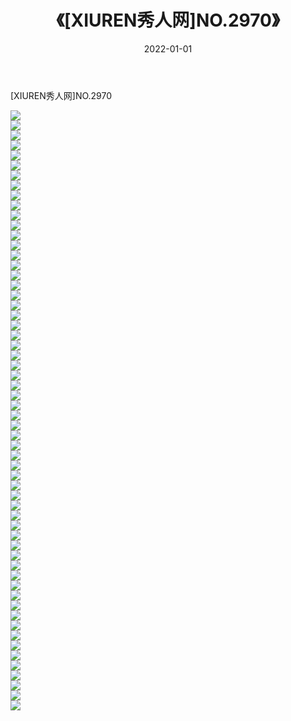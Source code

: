 ﻿---
layout: post
title:  《[XIUREN秀人网]NO.2970》
date:   2022-01-01
img: http://img.660000.xyz/Sharelink/秀人网/秀人网第03部分/[XIUREN秀人网]NO.2970/000.jpg
categories: [美女, 清纯, 唯美]
---

[XIUREN秀人网]NO.2970

 ![](http://img.660000.xyz/Sharelink/秀人网/秀人网第03部分/[XIUREN秀人网]NO.2970/001.jpg) <br>![](http://img.660000.xyz/Sharelink/秀人网/秀人网第03部分/[XIUREN秀人网]NO.2970/002.jpg) <br>![](http://img.660000.xyz/Sharelink/秀人网/秀人网第03部分/[XIUREN秀人网]NO.2970/003.jpg) <br>![](http://img.660000.xyz/Sharelink/秀人网/秀人网第03部分/[XIUREN秀人网]NO.2970/004.jpg) <br>![](http://img.660000.xyz/Sharelink/秀人网/秀人网第03部分/[XIUREN秀人网]NO.2970/005.jpg) <br>![](http://img.660000.xyz/Sharelink/秀人网/秀人网第03部分/[XIUREN秀人网]NO.2970/006.jpg) <br>![](http://img.660000.xyz/Sharelink/秀人网/秀人网第03部分/[XIUREN秀人网]NO.2970/007.jpg) <br>![](http://img.660000.xyz/Sharelink/秀人网/秀人网第03部分/[XIUREN秀人网]NO.2970/008.jpg) <br>![](http://img.660000.xyz/Sharelink/秀人网/秀人网第03部分/[XIUREN秀人网]NO.2970/009.jpg) <br>![](http://img.660000.xyz/Sharelink/秀人网/秀人网第03部分/[XIUREN秀人网]NO.2970/010.jpg) <br>![](http://img.660000.xyz/Sharelink/秀人网/秀人网第03部分/[XIUREN秀人网]NO.2970/011.jpg) <br>![](http://img.660000.xyz/Sharelink/秀人网/秀人网第03部分/[XIUREN秀人网]NO.2970/012.jpg) <br>![](http://img.660000.xyz/Sharelink/秀人网/秀人网第03部分/[XIUREN秀人网]NO.2970/013.jpg) <br>![](http://img.660000.xyz/Sharelink/秀人网/秀人网第03部分/[XIUREN秀人网]NO.2970/014.jpg) <br>![](http://img.660000.xyz/Sharelink/秀人网/秀人网第03部分/[XIUREN秀人网]NO.2970/015.jpg) <br>![](http://img.660000.xyz/Sharelink/秀人网/秀人网第03部分/[XIUREN秀人网]NO.2970/016.jpg) <br>![](http://img.660000.xyz/Sharelink/秀人网/秀人网第03部分/[XIUREN秀人网]NO.2970/017.jpg) <br>![](http://img.660000.xyz/Sharelink/秀人网/秀人网第03部分/[XIUREN秀人网]NO.2970/018.jpg) <br>![](http://img.660000.xyz/Sharelink/秀人网/秀人网第03部分/[XIUREN秀人网]NO.2970/019.jpg) <br>![](http://img.660000.xyz/Sharelink/秀人网/秀人网第03部分/[XIUREN秀人网]NO.2970/020.jpg) <br>![](http://img.660000.xyz/Sharelink/秀人网/秀人网第03部分/[XIUREN秀人网]NO.2970/021.jpg) <br>![](http://img.660000.xyz/Sharelink/秀人网/秀人网第03部分/[XIUREN秀人网]NO.2970/022.jpg) <br>![](http://img.660000.xyz/Sharelink/秀人网/秀人网第03部分/[XIUREN秀人网]NO.2970/023.jpg) <br>![](http://img.660000.xyz/Sharelink/秀人网/秀人网第03部分/[XIUREN秀人网]NO.2970/024.jpg) <br>![](http://img.660000.xyz/Sharelink/秀人网/秀人网第03部分/[XIUREN秀人网]NO.2970/025.jpg) <br>![](http://img.660000.xyz/Sharelink/秀人网/秀人网第03部分/[XIUREN秀人网]NO.2970/026.jpg) <br>![](http://img.660000.xyz/Sharelink/秀人网/秀人网第03部分/[XIUREN秀人网]NO.2970/027.jpg) <br>![](http://img.660000.xyz/Sharelink/秀人网/秀人网第03部分/[XIUREN秀人网]NO.2970/028.jpg) <br>![](http://img.660000.xyz/Sharelink/秀人网/秀人网第03部分/[XIUREN秀人网]NO.2970/029.jpg) <br>![](http://img.660000.xyz/Sharelink/秀人网/秀人网第03部分/[XIUREN秀人网]NO.2970/030.jpg) <br>![](http://img.660000.xyz/Sharelink/秀人网/秀人网第03部分/[XIUREN秀人网]NO.2970/031.jpg) <br>![](http://img.660000.xyz/Sharelink/秀人网/秀人网第03部分/[XIUREN秀人网]NO.2970/032.jpg) <br>![](http://img.660000.xyz/Sharelink/秀人网/秀人网第03部分/[XIUREN秀人网]NO.2970/033.jpg) <br>![](http://img.660000.xyz/Sharelink/秀人网/秀人网第03部分/[XIUREN秀人网]NO.2970/034.jpg) <br>![](http://img.660000.xyz/Sharelink/秀人网/秀人网第03部分/[XIUREN秀人网]NO.2970/035.jpg) <br>![](http://img.660000.xyz/Sharelink/秀人网/秀人网第03部分/[XIUREN秀人网]NO.2970/036.jpg) <br>![](http://img.660000.xyz/Sharelink/秀人网/秀人网第03部分/[XIUREN秀人网]NO.2970/037.jpg) <br>![](http://img.660000.xyz/Sharelink/秀人网/秀人网第03部分/[XIUREN秀人网]NO.2970/038.jpg) <br>![](http://img.660000.xyz/Sharelink/秀人网/秀人网第03部分/[XIUREN秀人网]NO.2970/039.jpg) <br>![](http://img.660000.xyz/Sharelink/秀人网/秀人网第03部分/[XIUREN秀人网]NO.2970/040.jpg) <br>![](http://img.660000.xyz/Sharelink/秀人网/秀人网第03部分/[XIUREN秀人网]NO.2970/041.jpg) <br>![](http://img.660000.xyz/Sharelink/秀人网/秀人网第03部分/[XIUREN秀人网]NO.2970/042.jpg) <br>![](http://img.660000.xyz/Sharelink/秀人网/秀人网第03部分/[XIUREN秀人网]NO.2970/043.jpg) <br>![](http://img.660000.xyz/Sharelink/秀人网/秀人网第03部分/[XIUREN秀人网]NO.2970/044.jpg) <br>![](http://img.660000.xyz/Sharelink/秀人网/秀人网第03部分/[XIUREN秀人网]NO.2970/045.jpg) <br>![](http://img.660000.xyz/Sharelink/秀人网/秀人网第03部分/[XIUREN秀人网]NO.2970/046.jpg) <br>![](http://img.660000.xyz/Sharelink/秀人网/秀人网第03部分/[XIUREN秀人网]NO.2970/047.jpg) <br>![](http://img.660000.xyz/Sharelink/秀人网/秀人网第03部分/[XIUREN秀人网]NO.2970/048.jpg) <br>![](http://img.660000.xyz/Sharelink/秀人网/秀人网第03部分/[XIUREN秀人网]NO.2970/049.jpg) <br>![](http://img.660000.xyz/Sharelink/秀人网/秀人网第03部分/[XIUREN秀人网]NO.2970/050.jpg) <br>![](http://img.660000.xyz/Sharelink/秀人网/秀人网第03部分/[XIUREN秀人网]NO.2970/051.jpg) <br>![](http://img.660000.xyz/Sharelink/秀人网/秀人网第03部分/[XIUREN秀人网]NO.2970/052.jpg) <br>![](http://img.660000.xyz/Sharelink/秀人网/秀人网第03部分/[XIUREN秀人网]NO.2970/053.jpg) <br>![](http://img.660000.xyz/Sharelink/秀人网/秀人网第03部分/[XIUREN秀人网]NO.2970/054.jpg) <br>![](http://img.660000.xyz/Sharelink/秀人网/秀人网第03部分/[XIUREN秀人网]NO.2970/055.jpg) <br>![](http://img.660000.xyz/Sharelink/秀人网/秀人网第03部分/[XIUREN秀人网]NO.2970/056.jpg) <br>![](http://img.660000.xyz/Sharelink/秀人网/秀人网第03部分/[XIUREN秀人网]NO.2970/057.jpg) <br>![](http://img.660000.xyz/Sharelink/秀人网/秀人网第03部分/[XIUREN秀人网]NO.2970/058.jpg) <br>![](http://img.660000.xyz/Sharelink/秀人网/秀人网第03部分/[XIUREN秀人网]NO.2970/059.jpg) <br>![](http://img.660000.xyz/Sharelink/秀人网/秀人网第03部分/[XIUREN秀人网]NO.2970/060.jpg) <br>